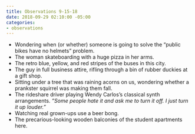 ```yaml
---
title: Observations 9-15-18
date: 2018-09-29 02:10:00 -05:00
categories:
- observations
---
```


- Wondering when (or whether) someone is going to solve the “public bikes have no helmets” problem.
- The woman skateboarding with a huge pizza in her arms.
- The retro blue, yellow, and red stripes of the buses in this city.
- The guy in full business attire, rifling through a bin of rubber duckies at a gift shop.
- Sitting under a tree that was raining acorns on us, wondering whether a prankster squirrel was making them fall.
- The rideshare driver playing Wendy Carlos’s classical synth arrangements. *”Some people hate it and ask me to turn it off. I just turn it up louder.”*
- Watching real grown-ups use a beer bong.
- The precarious-looking wooden balconies of the student apartments here.